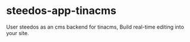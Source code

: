 # steedos-app-tinacms
User steedos as an cms backend for tinacms, Build real-time editing into your site.
